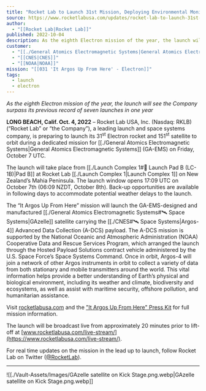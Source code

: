 ```yaml
---
title: "Rocket Lab to Launch 31st Mission, Deploying Environmental Monitoring Satellite for General Atomics  "
source: https://www.rocketlabusa.com/updates/rocket-lab-to-launch-31st-mission-deploying-environmental-monitoring-satellite-for-general-atomics/
author:
  - "[[Rocket Lab|Rocket Lab]]"
published: 2022-10-04
description: As the eighth Electron mission of the year, the launch will see the Company surpass its previous record of seven launches in one year
customer:
  - "[[./General Atomics Electromagnetic Systems|General Atomics Electromagnetic Systems]]"
  - "[[CNES|CNES]]"
  - "[[NOAA|NOAA]]"
mission: "[[031 'It Argos Up From Here' - Electron]]"
tags:
  - launch
  - electron
---
```

*As the eighth Electron mission of the year, the launch will see the Company surpass its previous record of seven launches in one year*

**LONG BEACH, Calif. Oct. 4, 2022** – Rocket Lab USA, Inc. (Nasdaq: RKLB) (“Rocket Lab” or “the Company”), a leading launch and space systems company, is preparing to launch its 31<sup>st</sup> Electron rocket and 151<sup>st</sup> satellite to orbit during a dedicated mission for [[./General Atomics Electromagnetic Systems|General Atomics Electromagnetic Systems]] (GA-EMS) on Friday, October 7 UTC.   

The launch will take place from [[./Launch Complex 1#🚀 Launch Pad B (LC-1B)|Pad B]] at Rocket Lab [[./Launch Complex 1|Launch Complex 1]] on New Zealand’s Mahia Peninsula. The launch window opens 17:09 UTC on October 7th (06:09 NZDT, October 8th). Back-up opportunities are available in following days to accommodate potential weather delays to the launch.

The “It Argos Up From Here” mission will launch the GA-EMS-designed and manufactured [[./General Atomics Electromagnetic Systems#🛰️ Space Systems|GAzelle]] satellite carrying the [[./CNES#🛰️ Space Systems|Argos-4]] Advanced Data Collection (A-DCS) payload. The A-DCS mission is supported by the National Oceanic and Atmospheric Administration (NOAA) Cooperative Data and Rescue Services Program, which arranged the launch through the Hosted Payload Solutions contract vehicle administered by the U.S. Space Force’s Space Systems Command. Once in orbit, Argos-4 will join a network of other Argos instruments in orbit to collect a variety of data from both stationary and mobile transmitters around the world. This vital information helps provide a better understanding of Earth’s physical and biological environment, including its weather and climate, biodiversity and ecosystems, as well as assist with maritime security, offshore pollution, and humanitarian assistance.

Visit [rocketlabusa.com](https://www.rocketlabusa.com/) and the ["It Argos Up From Here" Press Kit](https://www.rocketlabusa.com/missions/next-mission/) for full mission information.

The launch will be broadcast live from approximately 20 minutes prior to lift-off at [www.rocketlabusa.com/live-stream/](https://www.rocketlabusa.com/live-stream/).

For real time updates on the mission in the lead up to launch, follow Rocket Lab on Twitter ([@RocketLab](https://twitter.com/rocketlab)).

---

![[./Vault-Assets/Images/GAzelle satellite on Kick Stage.png.webp|GAzelle satellite on Kick Stage.png.webp]]